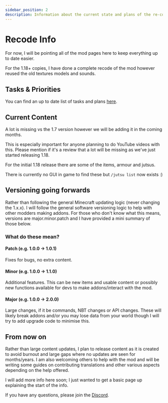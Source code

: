 ```yaml
---
sidebar_position: 2
description: Information about the current state and plans of the re-code.
---
```


# Recode Info

For now, I will be pointing all of the mod pages here to keep everything up to date easier.

For the 1.18+ copies, I have done a complete recode of the mod however reused the old textures models and sounds.

## Tasks & Priorities

You can find an up to date list of tasks and plans [here](https://github.com/users/sekwah41/projects/1/views/1).

## Current Content
A lot is missing vs the 1.7 version however we will be adding it in the coming months.

This is especially important for anyone planning to do YouTube videos with this.
Please mention if it's a review that a lot will be missing as we've just started releasing 1.18.

For the initial 1.18 release there are some of the items, armour and jutsus.

There is currently no GUI in game to find these but `/jutsu list` now exists :)

## Versioning going forwards
Rather than following the general Minecraft updating logic (never changing the 1.x.x). I will follow the general software versioning logic to help with other modders making addons. For those who don't know what this means, versions are major.minor.patch and I have provided a mini summary of those below.
### What do these mean?
#### Patch (e.g. 1.0.0 -> 1.0.1)
Fixes for bugs, no extra content.

#### Minor (e.g. 1.0.0 -> 1.1.0)
Additional features. This can be new items and usable content or possibly new functions available for devs to make addons/interact with the mod.

#### Major (e.g. 1.0.0 -> 2.0.0)
Large changes, if it be commands, NBT changes or API changes. These will likely break addons and/or you may lose data from your world though I will try to add upgrade code to minimise this.

## From now on
Rather than large content updates, I plan to release content as it is created to avoid burnout and large gaps where no updates are seen for months/years.
I am also welcoming others to help with the mod and will be writing some guides on contributing translations and other various aspects depending on the help offered.

I will add more info here soon; I just wanted to get a basic page up explaining the start of the info.

If you have any questions, please join the [Discord](https://discord.sekwah.com).
